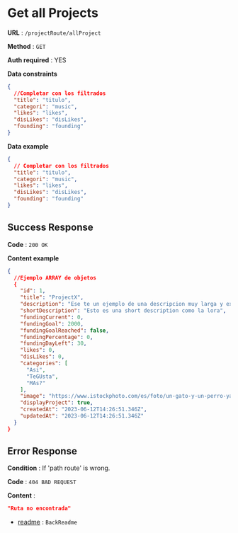 # Get all Projects

**URL** : `/projectRoute/allProject`

**Method** : `GET`

**Auth required** : YES

**Data constraints**

```json
{
  //Completar con los filtrados
  "title": "titulo",
  "categori": "music",
  "likes": "likes",
  "disLikes": "disLikes",
  "founding": "founding"
}
```

**Data example**

```json
{
  // Completar con los filtrados
  "title": "titulo",
  "categori": "music",
  "likes": "likes",
  "disLikes": "disLikes",
  "founding": "founding"
}
```

## Success Response

**Code** : `200 OK`

**Content example**

```json
{
  //Ejemplo ARRAY de objetos
  {
    "id": 1,
    "title": "ProjectX",
    "description": "Ese te un ejemplo de una descripcion muy larga y extensa",
    "shortDescription": "Esto es una short description como la lora",
    "fundingCurrent": 0,
    "fundingGoal": 2000,
    "fundingGoalReached": false,
    "fundingPercentage": 0,
    "fundingDayLeft": 30,
    "likes": 0,
    "disLikes": 0,
    "categories": [
      "Asi",
      "TeGUsta",
      "MAs?"
    ],
    "image": "https://www.istockphoto.com/es/foto/un-gato-y-un-perro-yacen-juntos-en-la-cama-mascotas-durmiendo-en-un-acogedor-plaid-gm1385113345-444056757",
    "displayProject": true,
    "createdAt": "2023-06-12T14:26:51.346Z",
    "updatedAt": "2023-06-12T14:26:51.346Z"
  }
}
```

## Error Response

**Condition** : If 'path route' is wrong.

**Code** : `404 BAD REQUEST`

**Content** :

```json
"Ruta no encontrada"
```

- [readme](../../readme.md) : `BackReadme`

